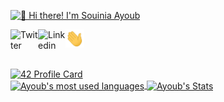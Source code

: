 
[<img src="https://raw.githubusercontent.com/Raymo111/Raymo111/master/intro.gif" alt="👋 Hi there! I'm Souinia Ayoub " title="👋 Hi there! I'm Souinia Ayoub"/>](https://github.com/souiniaayoub/)

<img src="https://github.com/ABSphreak/ABSphreak/blob/master/gifs/Hi.gif" width="30px"><a href="https://twitter.com/Imaqtpotatoe" target="_blank">
  <img align="left" alt="Twitter" width="44px" src="https://img.icons8.com/color/344/twitter-squared.png" />
</a>
<a href="https://www.linkedin.com/in/souinia-ayoub" target="_blank">
  <img align="left" alt="Linkedin" width="44px" src="https://img.icons8.com/color/344/linkedin.png" />
</a>
<br /><br />

[![42 Profile Card](https://1337-readme.vercel.app/api/profile?cursus=42cursus&dark=false&login=asouinia)](https://github.com/souiniaayoub)
<br />
<a href="https://github.com/souiniaayoub/">
  <img align="center" src="https://github-readme-stats.vercel.app/api/top-langs/?username=souiniaayoub&layout=compact&theme=synthwave" alt="Ayoub's most used languages" />
</a>
<a href="https://github.com/souiniaayoub/">
  <img align="center" height=200 width=450 src="https://github-readme-stats.vercel.app/api?username=souiniaayoub&show_icons=true&theme=synthwave&count_private=true&include_all_commits=true&hide=stars" alt="Ayoub's Stats" />
</a>


<!--
**0x1e0000/0x1e0000** is a ✨ _special_ ✨ repository because its `README.md` (this file) appears on your GitHub profile.

Here are some ideas to get you started:

- 🔭 I’m currently working on ...
- 🌱 I’m currently learning ...
- 👯 I’m looking to collaborate on ...
- 🤔 I’m looking for help with ...
- 💬 Ask me about ...
- 📫 How to reach me: ...
- 😄 Pronouns: ...
- ⚡ Fun fact: ...
-->
